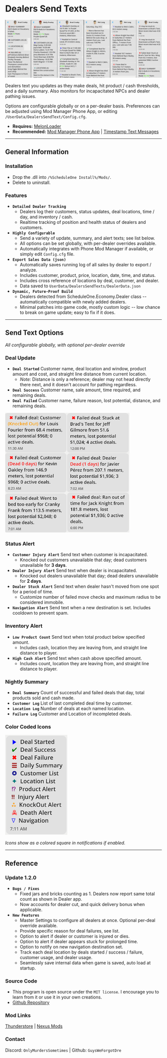 # Dealers Send Texts
![Dealers text you updates as they make deals, hit product / cash thresholds, and a daily summary.](https://github.com/GuysWeForgotDre/DealersSendTexts/blob/main/Images/Message%20Examples.png?raw=true)

Dealers text you updates as they make deals, hit product / cash thresholds, and a daily summary. Also monitors for incapacitated NPCs and dealer pathing issues.

Options are configurable globally or on a per-dealer basis. Preferences can be adjusted using Mod Manager Phone App, or editing `/UserData/DealersSendText/Config.cfg`.

- **Requires:** [MelonLoader](https://melonwiki.xyz/#/)
- **Recommended:** [Mod Manager Phone App](https://www.nexusmods.com/schedule1/mods/397) | [Timestamp Text Messages](https://thunderstore.io/schedule-i/p/Dre/Timestamp_Texts)

---

## General Information
### Installation
- Drop the .dll into `/%ScheduleOne Install%/Mods/`.
- Delete to uninstall.
### Features
- **`Detailed Dealer Tracking`**
  - Dealers log their customers, status updates, deal locations, time / day, and inventory / cash.
  - Realtime tracking of position and health status of dealers and customers.
- **`Highly Configurable`**
  - Send a variety of update, summary, and alert texts; see list below.
  - All options can be set globally, with per-dealer overrides available.
  - Automatically integrates with Phone Mod Manager if available, or simply edit `Config.cfg` file.
- **`Export Sales Data (json)`**
  - Automatically saves running log of all sales by dealer to export / analyze.
  - Includes customer, product, price, location, date, time, and status.
  - Includes cross reference of locations by deal, customer, and dealer.
  - Data saved to `UserData/DealersSendTexts/DealerData.json`
- **`Dynamic, Future-Proof Build`**
  - Dealers detected from ScheduleOne.Economy.Dealer class -- automatically compatible with newly added dealers.
  - Minimal patches into game code, mostly custom logic -- low chance to break on game update; easy to fix if it does.

---

## Send Text Options
*All configurable globally, with optional per-dealer override*

### Deal Update
- **`Deal Started`** Customer name, deal location and window, product amount and cost, and straight line distance from current location.
  - *Note:* Distance is only a reference; dealer may not head directly there next, and it doesn't account for pathing regardless.
- **`Deal Success`** Customer name, sale amount, time required, and remaining deals.
- **`Deal Failed`** Customer name, failure reason, lost potential, distance, and remaining deals.

<img src="https://github.com/GuysWeForgotDre/DealersSendTexts/blob/main/Images/Failed%20Deals.png?raw=true" width=400>

### Status Alert
- **`Customer Injury Alert`** Send text when customer is incapacitated.
  - Knocked out customers unavailable that day; dead customers unavailable for **3 days**.
- **`Dealer Injury Alert`** Send text when dealer is incapacitated.
  - Knocked out dealers unavailable that day; dead dealers unavailable for **2 days**.
- **`Dealer Stuck Alert`** Send text when dealer hasn't moved from one spot for a period of time.
  - Customize number of failed move checks and maximum radius to be considered immobile. 
- **`Navigation Alert`** Send text when a new destination is set. Includes cooldown to prevent spam.
### Inventory Alert
- **`Low Product Count`** Send text when total product below specified amount.
  - Includes cash, location they are leaving from, and straight line distance to player.
- **`High Cash Alert`** Send text when cash above specified amount.
  - Includes count, location they are leaving from, and straight line distance to player.
### Nightly Summary
- **`Deal Summary`** Count of successful and failed deals that day, total products sold and cash made.
- **`Customer Log`** List of last completed deal time by customer.
- **`Location Log`** Number of deals at each named location.
- **`Failure Log`** Customer and Location of incompleted deals.
### Color Coded Icons
<img src="https://github.com/GuysWeForgotDre/DealersSendTexts/blob/main/Images/Icon%20Types.png?raw=true" width=200>

*Icons show as a colored square in notifications if enabled.*

---

## Reference
### Update 1.2.0
- **`Bugs / Fixes`**
  - Fixed jars and bricks counting as 1. Dealers now report same total count as shown in Dealer app.
  - Now accounts for dealer cut, and quick delivery bonus when applicable.
- **`New Features`**
  - Master Settings to configure all dealers at once. Optional per-deal override available.
  - Provide specific reason for deal failures, see list.
  - Option to alert if dealer or customer is injured or dies.
  - Option to alert if dealer appears stuck for prolonged time.
  - Option to notify on new navigation destination set.
  - Track each deal location by deals started / success / failure, customer usage, and dealer usage.
  - Seamlessly save internal data when game is saved, auto load at startup.
### Source Code
- This program is open source under the `MIT license`. I encourage you to learn from it or use it in your own creations.
- [Github Repository](https://github.com/GuysWeForgotDre/DealersSendTexts/)
### Mod Links
[Thunderstore](https://thunderstore.io/schedule-i/p/Dre/DealersSendTexts) | [Nexus Mods](https://www.nexusmods.com/schedule1/mods/1133)
### Contact
Discord: `OnlyMurdersSometimes` | Github: `GuysWeForgotDre`